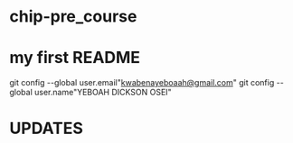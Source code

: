 # chip-pre_course
# my first README
git config --global user.email"kwabenayeboaah@gmail.com"
git config --global user.name"YEBOAH DICKSON OSEI"
# UPDATES
